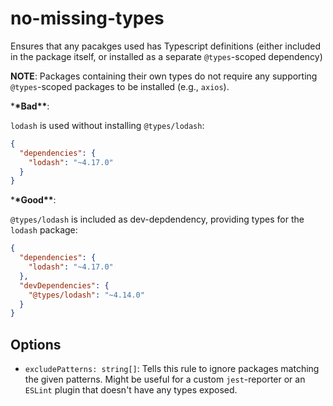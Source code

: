 # no-missing-types

Ensures that any pacakges used has Typescript definitions (either included in the package itself, or installed as a separate `@types`-scoped dependency)

**NOTE**: Packages containing their own types do not require any supporting `@types`-scoped packages to be installed (e.g., `axios`).

\***\*Bad\*\***:

`lodash` is used without installing `@types/lodash`:

```json
{
  "dependencies": {
    "lodash": "~4.17.0"
  }
}
```

\***\*Good\*\***:

`@types/lodash` is included as dev-depdendency, providing types for the `lodash` package:

```json
{
  "dependencies": {
    "lodash": "~4.17.0"
  },
  "devDependencies": {
    "@types/lodash": "~4.14.0"
  }
}
```

## Options

- `excludePatterns: string[]`: Tells this rule to ignore packages matching the given patterns. Might be useful for a custom `jest`-reporter or an `ESLint` plugin that doesn't have any types exposed.
